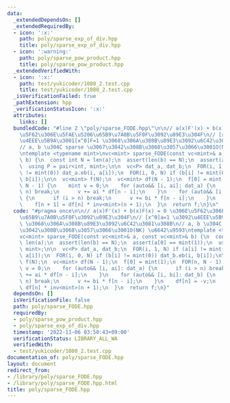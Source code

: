 ```yaml
---
data:
  _extendedDependsOn: []
  _extendedRequiredBy:
  - icon: ':x:'
    path: poly/sparse_exp_of_div.hpp
    title: poly/sparse_exp_of_div.hpp
  - icon: ':warning:'
    path: poly/sparse_pow_product.hpp
    title: poly/sparse_pow_product.hpp
  _extendedVerifiedWith:
  - icon: ':x:'
    path: test/yukicoder/1080_2.test.cpp
    title: test/yukicoder/1080_2.test.cpp
  _isVerificationFailed: true
  _pathExtension: hpp
  _verificationStatusIcon: ':x:'
  attributes:
    links: []
  bundledCode: "#line 2 \"poly/sparse_FODE.hpp\"\n\n// a(x)F'(x) + b(x)F(x) = 0 \u306E\
    \u5F62\u306E\u5FAE\u5206\u65B9\u7A0B\u5F0F\u3092\u89E3\u304F\n// [x^0]a=1 \u3092\
    \u4EEE\u5B9A\u3001[x^0]F=1 \u3068\u306A\u308B\u89E3\u3092\u6C42\u3081\u308B\n\
    // a, b \u304C sparse \u3067\u3042\u308B\u3068\u3057\u3066\u3001O(NK) \u6642\u9593\
    \ntemplate <typename mint>\nvc<mint> sparse_FODE(const vc<mint>& a, const vc<mint>&\
    \ b) {\n  const int N = len(a);\n  assert(len(b) == N);\n  assert(a[0] == mint(1));\n\
    \  using P = pair<int, mint>;\n\n  vc<P> dat_a, dat_b;\n  FOR(i, 1, N) if (a[i]\
    \ != mint(0)) dat_a.eb(i, a[i]);\n  FOR(i, 0, N) if (b[i] != mint(0)) dat_b.eb(i,\
    \ b[i]);\n\n  vc<mint> f(N);\n  vc<mint> df(N - 1);\n  f[0] = mint(1);\n  FOR(n,\
    \ N - 1) {\n    mint v = 0;\n    for (auto&& [i, ai]: dat_a) {\n      if (i >\
    \ n) break;\n      v += ai * df[n - i];\n    }\n    for (auto&& [i, bi]: dat_b)\
    \ {\n      if (i > n) break;\n      v += bi * f[n - i];\n    }\n    df[n] = -v;\n\
    \    f[n + 1] = df[n] * inv<mint>(n + 1);\n  }\n  return f;\n}\n"
  code: "#pragma once\n\n// a(x)F'(x) + b(x)F(x) = 0 \u306E\u5F62\u306E\u5FAE\u5206\
    \u65B9\u7A0B\u5F0F\u3092\u89E3\u304F\n// [x^0]a=1 \u3092\u4EEE\u5B9A\u3001[x^0]F=1\
    \ \u3068\u306A\u308B\u89E3\u3092\u6C42\u3081\u308B\n// a, b \u304C sparse \u3067\
    \u3042\u308B\u3068\u3057\u3066\u3001O(NK) \u6642\u9593\ntemplate <typename mint>\n\
    vc<mint> sparse_FODE(const vc<mint>& a, const vc<mint>& b) {\n  const int N =\
    \ len(a);\n  assert(len(b) == N);\n  assert(a[0] == mint(1));\n  using P = pair<int,\
    \ mint>;\n\n  vc<P> dat_a, dat_b;\n  FOR(i, 1, N) if (a[i] != mint(0)) dat_a.eb(i,\
    \ a[i]);\n  FOR(i, 0, N) if (b[i] != mint(0)) dat_b.eb(i, b[i]);\n\n  vc<mint>\
    \ f(N);\n  vc<mint> df(N - 1);\n  f[0] = mint(1);\n  FOR(n, N - 1) {\n    mint\
    \ v = 0;\n    for (auto&& [i, ai]: dat_a) {\n      if (i > n) break;\n      v\
    \ += ai * df[n - i];\n    }\n    for (auto&& [i, bi]: dat_b) {\n      if (i >\
    \ n) break;\n      v += bi * f[n - i];\n    }\n    df[n] = -v;\n    f[n + 1] =\
    \ df[n] * inv<mint>(n + 1);\n  }\n  return f;\n}"
  dependsOn: []
  isVerificationFile: false
  path: poly/sparse_FODE.hpp
  requiredBy:
  - poly/sparse_pow_product.hpp
  - poly/sparse_exp_of_div.hpp
  timestamp: '2022-11-06 03:50:43+09:00'
  verificationStatus: LIBRARY_ALL_WA
  verifiedWith:
  - test/yukicoder/1080_2.test.cpp
documentation_of: poly/sparse_FODE.hpp
layout: document
redirect_from:
- /library/poly/sparse_FODE.hpp
- /library/poly/sparse_FODE.hpp.html
title: poly/sparse_FODE.hpp
---
```

